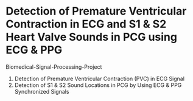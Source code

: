 # Detection of Premature Ventricular Contraction in ECG and S1 & S2 Heart Valve Sounds in PCG using ECG & PPG

Biomedical-Signal-Processing-Project

1. Detection of Premature Ventricular Contraction (PVC) in ECG Signal
2. Detection of S1 & S2 Sound Locations in PCG by Using ECG & PPG Synchronized Signals
